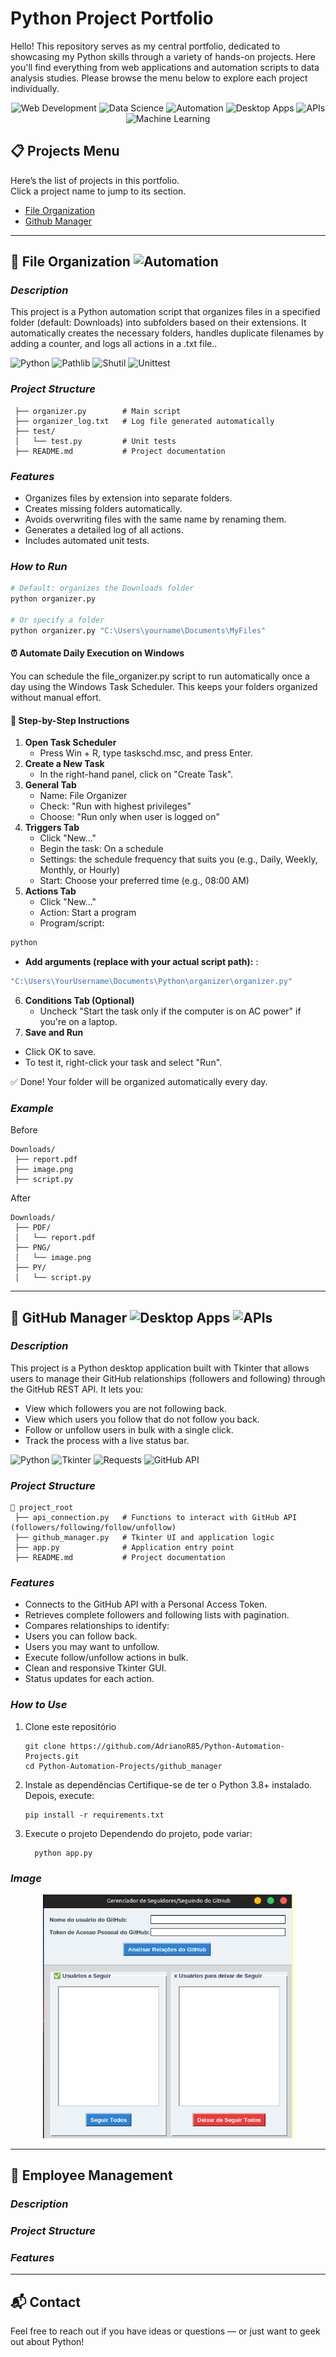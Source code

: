 # Python Project Portfolio

Hello! This repository serves as my central portfolio, dedicated to showcasing my Python skills through a variety of hands-on projects. Here you'll find everything from web applications and automation scripts to data analysis studies. Please browse the menu below to explore each project individually.

<p align="center">
  <img src="https://img.shields.io/badge/Web_Development-007ACC?style=for-the-badge&logo=w3c&logoColor=white" alt="Web Development"/>
  <img src="https://img.shields.io/badge/Data_Science-9B59B6?style=for-the-badge&logo=pydatadotorg&logoColor=white" alt="Data Science"/>
  <img src="https://img.shields.io/badge/Automation-F5428D?style=for-the-badge&logo=robotframework&logoColor=white" alt="Automation"/>
  <img src="https://img.shields.io/badge/Desktop_Apps-5E5C64?style=for-the-badge&logo=gnome&logoColor=white" alt="Desktop Apps"/>
  <img src="https://img.shields.io/badge/APIs-6B21A8?style=for-the-badge&logo=serverless&logoColor=white" alt="APIs"/>
  <img src="https://img.shields.io/badge/Machine_Learning-00A693?style=for-the-badge&logo=openai&logoColor=white" alt="Machine Learning"/>
</p>

## 📋 Projects Menu
Here’s the list of projects in this portfolio.  
Click a project name to jump to its section.

- [File Organization](##-file-frganization)
- [Github Manager](##-gitHub-manager)

----------------------------------------------------------------------------------------------------------------------------------------------------------------------------------------------------

## 🚀 File Organization <img src="https://img.shields.io/badge/Automation-F5428D?style=for-the-badge&logo=robotframework&logoColor=white" alt="Automation"/>

### *Description*
This project is a Python automation script that organizes files in a specified folder (default: Downloads) into subfolders based on their extensions.
It automatically creates the necessary folders, handles duplicate filenames by adding a counter, and logs all actions in a .txt file..

<p>
<img src="https://img.shields.io/badge/Python-3776AB?style=for-the-badge&logo=python&logoColor=white" alt="Python"/> 
<img src="https://img.shields.io/badge/Pathlib-222222?style=for-the-badge&logo=python&logoColor=white" alt="Pathlib"/>
<img src="https://img.shields.io/badge/Shutil-404040?style=for-the-badge&logo=python&logoColor=white" alt="Shutil"/> 
<img src="https://img.shields.io/badge/Unittest-6B21A8?style=for-the-badge&logo=python&logoColor=white" alt="Unittest"/>
</p>

### *Project Structure*
```📂 project_root
 ├── organizer.py        # Main script
 ├── organizer_log.txt   # Log file generated automatically
 ├── test/
 │   └── test.py         # Unit tests
 ├── README.md           # Project documentation
```

### *Features*
- Organizes files by extension into separate folders.
- Creates missing folders automatically.
- Avoids overwriting files with the same name by renaming them.
- Generates a detailed log of all actions.
- Includes automated unit tests.

### *How to Run*

```bash
# Default: organizes the Downloads folder
python organizer.py

# Or specify a folder
python organizer.py "C:\Users\yourname\Documents\MyFiles"
```
#### ⏰ **Automate Daily Execution on Windows**
You can schedule the file_organizer.py script to run automatically once a day using the Windows Task Scheduler. This keeps your folders organized without manual effort.

#### 🧭 **Step-by-Step Instructions**
1. **Open Task Scheduler** 
    - Press Win + R, type taskschd.msc, and press Enter.
2. **Create a New Task**
    - In the right-hand panel, click on "Create Task".
3. **General Tab** 
    - Name: File Organizer
    - Check: "Run with highest privileges"
    - Choose: "Run only when user is logged on"
4. **Triggers Tab**
    - Click "New..."
    - Begin the task: On a schedule
    - Settings: the schedule frequency that suits you (e.g., Daily, Weekly, Monthly, or Hourly)
    - Start: Choose your preferred time (e.g., 08:00 AM)
5. **Actions Tab**
    - Click "New..."
    - Action: Start a program
    - Program/script:
  ```bash
  python
  ```
  - **Add arguments (replace with your actual script path):**  :
  ```bash
  "C:\Users\YourUsername\Documents\Python\organizer\organizer.py"
  ```
6. **Conditions Tab (Optional)**
   - Uncheck "Start the task only if the computer is on AC power" if you're on a laptop.
7. **Save and Run**
  - Click OK to save.
  - To test it, right-click your task and select "Run".

✅ Done! Your folder will be organized automatically every day.

### *Example*
Before
``` 
Downloads/
 ├── report.pdf
 ├── image.png
 ├── script.py
```

After
```
Downloads/
 ├── PDF/
 │   └── report.pdf
 ├── PNG/
 │   └── image.png
 ├── PY/
 │   └── script.py
```

----------------------------------------------------------------------------------------------------------------------------------------------------------------------------------------------------

## 🚀 GitHub Manager <img src="https://img.shields.io/badge/Desktop_Apps-5E5C64?style=for-the-badge&logo=gnome&logoColor=white" alt="Desktop Apps"/> <img src="https://img.shields.io/badge/APIs-6B21A8?style=for-the-badge&logo=serverless&logoColor=white" alt="APIs"/>

### *Description*
This project is a Python desktop application built with Tkinter that allows users to manage their GitHub relationships (followers and following) through the GitHub REST API.
It lets you:
- View which followers you are not following back.
- View which users you follow that do not follow you back.
- Follow or unfollow users in bulk with a single click.
- Track the process with a live status bar.

<p>
  <img src="https://img.shields.io/badge/Python-3776AB?style=for-the-badge&logo=python&logoColor=white" alt="Python"/> 
  <img src="https://img.shields.io/badge/Tkinter-FFDD00?style=for-the-badge&logo=python&logoColor=black" alt="Tkinter"/> 
  <img src="https://img.shields.io/badge/Requests-404040?style=for-the-badge&logo=python&logoColor=white" alt="Requests"/> 
  <img src="https://img.shields.io/badge/GitHub_API-181717?style=for-the-badge&logo=github&logoColor=white" alt="GitHub API"/>
</p>

### *Project Structure*
```
📂 project_root
 ├── api_connection.py   # Functions to interact with GitHub API (followers/following/follow/unfollow)
 ├── github_manager.py   # Tkinter UI and application logic
 ├── app.py              # Application entry point
 ├── README.md           # Project documentation
```
   
### *Features*
- Connects to the GitHub API with a Personal Access Token.
- Retrieves complete followers and following lists with pagination.
- Compares relationships to identify:
- Users you can follow back.
- Users you may want to unfollow.
- Execute follow/unfollow actions in bulk.
- Clean and responsive Tkinter GUI.
- Status updates for each action.

### *How to Use*

1. Clone este repositório
   ```
   git clone https://github.com/AdrianoR85/Python-Automation-Projects.git
   cd Python-Automation-Projects/github_manager
   ```
2. Instale as dependências
Certifique-se de ter o Python 3.8+ instalado. Depois, execute:
   ```
   pip install -r requirements.txt
   ```
3. Execute o projeto
Dependendo do projeto, pode variar:
   ```
     python app.py
   ```
### *Image*
<p align="center">
  <img src="images/github_manager.png" alt="Screenshot do Programa" width="400"/>
</p>

----------------------------------------------------------------------------------------------------------------------------------------------------------------------------------------------------
## 🚀 Employee Management

### *Description*

### *Project Structure*

### *Features*


----------------------------------------------------------------------------------------------------------------------------------------------------------------------------------------------------
## 📬 Contact

Feel free to reach out if you have ideas or questions — or just want to geek out about Python!

